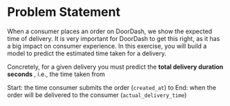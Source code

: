 # Problem Statement
When a consumer places an order on DoorDash, we show the expected time of delivery. It is very important for DoorDash to get this right, as it has a big impact on consumer experience. In this exercise, you will build a model to predict the estimated time taken for a delivery.

Concretely, for a given delivery you must predict the **total delivery duration seconds** , i.e., the time taken from

Start: the time consumer submits the order (`created_at`) to
End: when the order will be delivered to the consumer (`actual_delivery_time`)